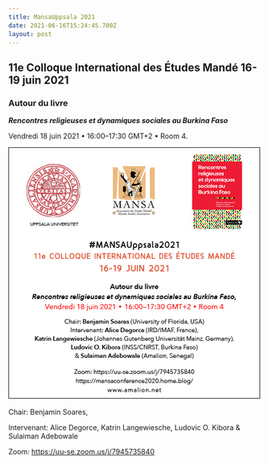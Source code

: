 ```yaml
---
title: MansaUppsala 2021
date: 2021-06-16T15:24:45.700Z
layout: post
---
```

## 11e Colloque International des Études Mandé 16-19 juin 2021

### Autour du livre

***Rencontres religieuses et dynamiques sociales au Burkina Faso***

Vendredi 18 juin 2021 • 16:00–17:30 GMT+2 • Room 4. 

![11e Colloque International des Études Mandé 16-19 juin 2021](../uploads/mansa-rencontres2021.jpg "Autour du livre: Rencontres religieuses et dynamiques sociales au Burkina Faso")

Chair: Benjamin Soares, 

Intervenant: Alice Degorce, Katrin Langewiesche, Ludovic O. Kibora & Sulaiman Adebowale 

Zoom: <https://uu-se.zoom.us/j/7945735840>